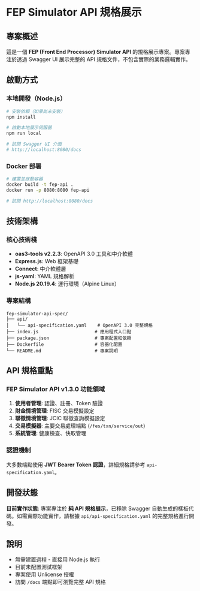 # FEP Simulator API 規格展示

## 專案概述
這是一個 **FEP (Front End Processor) Simulator API** 的規格展示專案。專案專注於透過 Swagger UI 展示完整的 API 規格文件，不包含實際的業務邏輯實作。

## 啟動方式

### 本地開發（Node.js）
```bash
# 安裝依賴（如果尚未安裝）
npm install

# 啟動本地展示伺服器
npm run local

# 訪問 Swagger UI 介面
# http://localhost:8080/docs
```

### Docker 部署
```bash
# 建置並啟動容器
docker build -t fep-api .
docker run -p 8080:8080 fep-api

# 訪問 http://localhost:8080/docs
```

## 技術架構

### 核心技術棧
- **oas3-tools v2.2.3**: OpenAPI 3.0 工具和中介軟體
- **Express.js**: Web 框架基礎
- **Connect**: 中介軟體層
- **js-yaml**: YAML 規格解析
- **Node.js 20.19.4**: 運行環境（Alpine Linux）

### 專案結構
```
fep-simulator-api-spec/
├── api/
│   └── api-specification.yaml    # OpenAPI 3.0 完整規格
├── index.js                     # 應用程式入口點
├── package.json                 # 專案配置和依賴
├── Dockerfile                   # 容器化配置
└── README.md                    # 專案說明
```

## API 規格重點

### FEP Simulator API v1.3.0 功能領域
1. **使用者管理**: 認證、註冊、Token 驗證
2. **財金情境管理**: FISC 交易模擬設定
3. **聯徵情境管理**: JCIC 聯徵查詢模擬設定
4. **交易模擬器**: 主要交易處理端點 (`/fes/txn/service/out`)
5. **系統管理**: 健康檢查、快取管理

### 認證機制
大多數端點使用 **JWT Bearer Token 認證**，詳細規格請參考 `api-specification.yaml`。

## 開發狀態

**目前實作狀態**: 專案專注於 **純 API 規格展示**，已移除 Swagger 自動生成的樣板代碼。如需實際功能實作，請根據 `api/api-specification.yaml` 的完整規格進行開發。

## 說明

- 無需建置過程 - 直接用 Node.js 執行
- 目前未配置測試框架
- 專案使用 Unlicense 授權
- 訪問 `/docs` 端點即可瀏覽完整 API 規格
